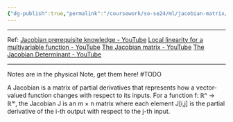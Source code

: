 ```yaml
---
{"dg-publish":true,"permalink":"/coursework/so-se24/ml/jacobian-matrix/","noteIcon":""}
---
```


---
Ref: 
[Jacobian prerequisite knowledge - YouTube](https://www.youtube.com/watch?v=VmfTXVG9S0U&list=PLSQl0a2vh4HC5feHa6Rc5c0wbRTx56nF7&index=69&pp=iAQB)
[Local linearity for a multivariable function - YouTube](https://www.youtube.com/watch?v=Vnga_psnCAo&list=PLSQl0a2vh4HC5feHa6Rc5c0wbRTx56nF7&index=70&pp=iAQB)
[The Jacobian matrix - YouTube](https://www.youtube.com/watch?v=bohL918kXQk&list=PLEZWS2fT1672lJI7FT5OXHJU6cTgkSzV2&index=5)
[The Jacobian Determinant - YouTube](https://www.youtube.com/watch?v=p46QWyHQE6M&list=PLSQl0a2vh4HC5feHa6Rc5c0wbRTx56nF7&index=73&pp=iAQB)

---

Notes are in the physical Note, get them here!
#TODO


A Jacobian is a matrix of partial derivatives that represents how a vector-valued function changes with respect to its inputs. For a function f: ℝⁿ → ℝᵐ, the Jacobian J is an m × n matrix where each element J[i,j] is the partial derivative of the i-th output with respect to the j-th input.

